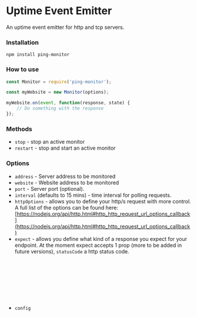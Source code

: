 # Uptime Event Emitter

An uptime event emitter for http and tcp servers.


### Installation
```
npm install ping-monitor
```


### How to use
```javascript
const Monitor = require('ping-monitor');

const myWebsite = new Monitor(options);

myWebsite.on(event, function(response, state) {
    // Do something with the response
});
```


### Methods

- `stop` - stop an active monitor
- `restart` - stop and start an active monitor

### Options

- `address` <String> - Server address to be monitored
- `website` <String> - Website address to be monitored
- `port` <Integer> - Server port (optional).
- `interval` <Integer> (defaults to 15 mins) - time interval for polling requests.
- `httpOptions` <Object> - allows you to define your http/s request with more control. A full list of the options can be found here: [https://nodejs.org/api/http.html#http_http_request_url_options_callback](https://nodejs.org/api/http.html#http_http_request_url_options_callback)
- `expect` <Object>  - allows you define what kind of a response you expect for your endpoint. At the moment expect accepts 1 prop (more to be added in future versions), `statusCode` a http status code.
- `config` <Object> { intervalUnits <String> }  - configuration for your Monitor, currently supports one property, `intervalUnits`. `intervalUnits` specifies which to time unit you want your Monitor to use. There are 4 options, `milliseconds`, `seconds`, `minutes` (default), and `hours`.
- `ignoreSSL` <Boolean> - ignore broken/expired certificates

#### Expect Object
```javascript
expect {
  statusCode: Integer, // http status codes
  contentSearch: String
}
```

```javascript

// http Get
const myApi = new Monitor({
    website: 'http://api.ragingflame.co.za',
    title: 'Raging Flame',
    interval: 5,

    config: {
      intervalUnits: 'minutes' // seconds, milliseconds, minutes {default}, hours
    },

    httpOptions: {
      path: '/users',
      method: 'get',
      query: {
        id: 3
      }
    },
    expect: {
      statusCode: 200
    }
});

// http Post
const myApi = new Monitor({
    website: 'http://api.ragingflame.co.za',
    title: 'Raging Flame',
    interval: 10,

    config: {
      intervalUnits: 'minutes' // seconds, milliseconds, minutes {default}, hours
    },

    httpOptions: {
      path: '/users',
      method: 'post',
      query: {
        first_name: 'Que',
        last_name: 'Fire'
      },
      body: 'Hello World!'
    },
    expect: {
      statusCode: 200
    }
});
```



### Emitted Events

- `up` - All is good website is up.
- `down` - Not good, website is down.
- `stop` - Fired when the monitor has stopped.
- `error` - Fired when there's an error
- `timeout` - Fired when the http request times out



### response object

- `object.website` - website being monitored.
- `object.address` - server address being monitored.
- `object.port` - server port.
- `object.time` - (aka responseTime) request response time.
- `object.responseMessage` -  http response code message.
- `object.responseTime` - response time in milliseconds.
- `object.httpResponse` - native http/s response object.

### state object

- `object.id` <Integer> `null` - monitor id, useful when persistence.
- `object.title` <String> `null` - monitor label for humans.
- `object.isUp` <Boolean> `true` - flag to indicate if monitored server is up or down.
- `object.created_at` <Date.now()> - monitor creation date.
- `object.isUp` <Boolean> `true` - current uptime status of the monitor.
- `object.port` <Integer> `null` - server port.
- `object.totalRequests` <Integer> `0` - total requests made.
- `object.totalDownTimes` <Integer> `0` - total number of downtimes.
- `object.lastDownTime` <Date.now()> - time of last downtime.
- `object.lastRequest` <Date.now()> - time of last request.
- `object.interval` <Integer> `5` - polling interval in minutes
- `object.website` <String> `null`  - website being monitored.
- `object.address` <String> `null`  - server address being monitored.
- `object.port` <Integer> `null` - server port.

### Website Example
```javascript
'use strict';

const Monitor = require('ping-monitor');


const myMonitor = new Monitor({
    website: 'http://www.ragingflame.co.za',
    title: 'Raging Flame',
    interval: 10 // minutes
});


myMonitor.on('up', function (res, state) {
    console.log('Yay!! ' + res.website + ' is up.');
});


myMonitor.on('down', function (res) {
    console.log('Oh Snap!! ' + res.website + ' is down! ' + res.statusMessage);
});


myMonitor.on('stop', function (website) {
    console.log(website + ' monitor has stopped.');
});


myMonitor.on('error', function (error) {
    console.log(error);
});
```

### TCP Example
```javascript
'use strict';

const Monitor = require('ping-monitor');


const myMonitor = new Monitor({
    address: '162.13.124.139',
    port: 8080,
    interval: 5 // minutes
});


myMonitor.on('up', function (res, state) {
    console.log('Yay!! ' + res.address + ':' + res.port + ' is up.');
});


myMonitor.on('down', function (res, state) {
    console.log('Oh Snap!! ' + res.address + ':' + res.port + ' is down! ');
});


myMonitor.on('stop', function (res, state) {
    console.log(res.address + ' monitor has stopped.');
});


myMonitor.on('error', function (error, res) {
    console.log(error);
});


myMonitor.on('timeout', function (error, res) {
    console.log(error);
});
```


### Change log

#### v0.6.1


**Changes**

 - Added auto id generation opt-out


```javascript
  let ping = new Monitor({
    website: 'https://google.com',
    interval: 5,
    config: {
      intervalUnits: 'minutes',
      generateId: false // defaults is true
    }
  });

  ping.on('up', function (res, state) {
    //state.id === null
    console.log('Yay!! Google is up');
  });


  ping.on('error', function (error, res) {
    console.error(error);
  });
```


#### v0.6.0


**Changes**

 - Code refactoring
 - Removed `active` from props (redundant)
 - Removed `host` from props (not used)
 - Added `ignoreSSL` to support websites with expired certificates


```javascript
  let ping = new Monitor({
    website: 'https://wrong.host.badssl.com',
    interval: 1,
    config: {
      intervalUnits: 'minutes' // seconds, milliseconds, minutes {default}, hours
    },
    ignoreSSL: true
  });

  ping.on('up', function (res, state) {
    console.log('Yay!! Service is up');
  });


  ping.on('error', function (error, res) {
    console.error(error);
  });
```


#### v0.5.2


**Changes**

 - Added support for configuring interval units

```javascript
  let ping = new Monitor({
    website: 'https://webservice.com',
    interval: 1,
    config: {
      intervalUnits: 'minutes' // seconds, milliseconds, minutes {default}, hours
    }
  });

  ping.on('up', function (res, state) {
    console.log('Yay!! Service is up');
  });


  ping.on('error', function (error, res) {
    console.error(error);
  });
```

#### v0.5.1


**Changes**

 - Added Support for content search in HTTP/HTTPS - courtesy of [@pbombnz](https://github.com/pbombnz)

```javascript
  let ping = new Monitor({
    website: 'https://ecommorce-shop.com/playstation5',
    interval: 0.1,
    expect: {
      contentSearch: 'In stock'
    }
  });

  ping.on('up', function (res, state) {
    console.log('Yay!! Content cantains the phrase "In stock"');
  });


  ping.on('error', function (error, res) {
    console.error(error);
  });
```

#### v0.5.0


**Changes**

 - Added `timeout` event to Monitor instance. This event is passed from the htt/s module.

```javascript
  myMonitor.on('timeout', function (error, res) {
    console.log(error);
  });

  // also make sure that you are handling the error event
  myMonitor.on('error', function (error, res) {
    console.log(error);
  });
```

 - Dependencies update

*Please note:* When the `timeout` event is fired, it is followed by the `error` event which is created when we manually abort the http request.


#### v0.4.4

Dependencies update

#### v0.4.3


**Changes**

 - Added the native http/s response object in the `Monitor` response object
 - Added Post support in your Monitor instances.

You can now include a body in your `httpOptions`:

```javascript
// http Post
const myApi = new Monitor({
    website: 'http://api.ragingflame.co.za',
    title: 'Raging Flame',
    interval: 10 // minutes

    // new options
    httpOptions: {
      path: '/users',
      method: 'post',
      query: {
        first_name: 'Que',
        last_name: 'Fire'
      },
      body: 'Hello World!'
    },
    expect: {
      statusCode: 200
    }
});

myApi.on('up', function (res, state) {
  /*
    response {
      responseTime <Integer> milliseconds
      responseMessage <String> response code message
      website <String> url being monitored.
      address <String> server address being monitored
      port <Integer>
      httpResponse <Object> native http/s response object
    }

    state {
      created_at <Date.now()>
      isUp <Boolean>
      port: <Integer>
      totalRequests <Integer>
      lastDownTime <Date.now()>
      lastRequest <Date.now()>
      interval <Integer>
    }
  */
});
```

#### v0.4.2


**Changes**

Added some utility methods used when updating a monitor and added immediate ping on monitor creation.

  - Added `pause` method to Monitor.
  - Added `unpause` method to Monitor.


*Tip:* See [options](https://github.com/qawemlilo/node-monitor#options) section to learn how they work.

#### v0.4.1


**Changes**

Changes in v0.4.1 give you more control to define your http requests and what response to expect.


  - Added `httpOptions` prop to Monitor instance options.
  - Added `expect` prop for naming your your monitor.

*Tip:* See [options](https://github.com/qawemlilo/node-monitor#options) section to learn how they work.


#### v0.4.0


**Changes**

Most of the changes introduced in this version were introduced to support database persistence.

  - Added `id` prop, useful when you add database persistence.
  - Added `title` prop for naming your your monitor.
  - Added `active` prop to flag if monitoring is active.
  - Added `totalDownTimes` prop for keeping record of total downtimes.
  - Added `isUp` prop to indicate if monitored server is up or down.
  - Added `website`, `address`, `totalDownTimes`, `active`, `active` props to the emitted `state` object
  - Added eslinting (2015) and cleaned up the code a bit
  - *breaking change: * the `stop` event now takes a callback that accepts 2 arguments, `response` && `state` (same as the `up` and `down` events).


#### v0.3.1

**New Feature**

  - Added a `state` object in the response that returns useful monitoring data

  - **`State` object**

```javascript
  const Monitor = require('ping-monitor');

  const myMonitor = new Monitor(options);

  myMonitor.on(event, function(response, state) {
    /*
      response {...}
      state {
        created_at <Date.now()>
        isUp <Boolean>
        port: <Integer>
        totalRequests <Integer>
        lastDownTime <Date.now()>
        lastRequest <Date.now()>
        interval <Integer>
      }
    */
  });
```

**Changes made**
  - The event handler now accepts to arguments `response` and `state`, please see above examples.



#### v0.3.0

  - Brought back `error` event - required for handling module usage related errors
  - Added `responseTime` to the response object
  - Added support for tcp servers


#### v0.2.0

  - Code cleanup and upgrade to ES6
  - Removed the `error` event - now being handled internally
  - Bug fixed: [Unreachable resource not handled #9](https://github.com/qawemlilo/node-monitor/issues/9)


## Testing
```
npm test
```


### License

(MIT License)

Copyright (c) 2013 - 2018 Qawelesizwe Mlilo <qawemlilo@gmail.com>

Permission is hereby granted, free of charge, to any person obtaining a copy of this software and associated documentation files (the 'Software'), to deal in the Software without restriction, including without limitation the rights to use, copy, modify, merge, publish, distribute, sublicense, and/or sell copies of the Software, and to permit persons to whom the Software is furnished to do so, subject to the following conditions:

The above copyright notice and this permission notice shall be included in all copies or substantial portions of the Software.

THE SOFTWARE IS PROVIDED 'AS IS', WITHOUT WARRANTY OF ANY KIND, EXPRESS OR IMPLIED, INCLUDING BUT NOT LIMITED TO THE WARRANTIES OF MERCHANTABILITY, FITNESS FOR A PARTICULAR PURPOSE AND NONINFRINGEMENT. IN NO EVENT SHALL THE AUTHORS OR COPYRIGHT HOLDERS BE LIABLE FOR ANY CLAIM, DAMAGES OR OTHER LIABILITY, WHETHER IN AN ACTION OF CONTRACT, TORT OR OTHERWISE, ARISING FROM, OUT OF OR IN CONNECTION WITH THE SOFTWARE OR THE USE OR OTHER DEALINGS IN THE SOFTWARE.
